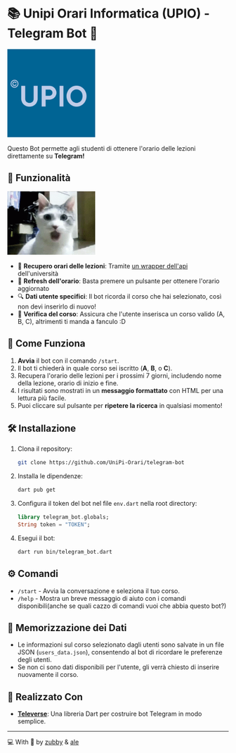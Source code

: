 # 📚 Unipi Orari Informatica (UPIO) - Telegram Bot 💙
<img src="assets/logo.png" alt="logo" width="200"/>

Questo Bot permette agli studenti di ottenere l'orario delle lezioni direttamente su **Telegram!**


## 🚀 Funzionalità
<img src="assets/shocked-cat.gif" alt="shocked cat" width="200"/>

- 📅 **Recupero orari delle lezioni**: Tramite [un wrapper dell'api](https://github.com/UniPi-Orari/api-wrapper) dell'università
- 🔄 **Refresh dell'orario**: Basta premere un pulsante per ottenere l'orario aggiornato
- 🔍 **Dati utente specifici**: Il bot ricorda il corso che hai selezionato, così non devi inserirlo di nuovo!
- 📝 **Verifica del corso**: Assicura che l'utente inserisca un corso valido (A, B, C), altrimenti ti manda a fanculo :D

## 🔧 Come Funziona

1. **Avvia** il bot con il comando `/start`.
2. Il bot ti chiederà in quale corso sei iscritto (**A**, **B**, o **C**).
3. Recupera l'orario delle lezioni per i prossimi 7 giorni, includendo nome della lezione, orario di inizio e fine.
4. I risultati sono mostrati in un **messaggio formattato** con HTML per una lettura più facile.
5. Puoi cliccare sul pulsante per **ripetere la ricerca** in qualsiasi momento!

## 🛠️ Installazione

1. Clona il repository:

    ```bash
    git clone https://github.com/UniPi-Orari/telegram-bot
    ```

2. Installa le dipendenze:

    ```bash
    dart pub get
    ```

3. Configura il token del bot nel file `env.dart` nella root directory:

    ```dart
    library telegram_bot.globals;
    String token = "TOKEN";
    ```

4. Esegui il bot:

    ```bash
    dart run bin/telegram_bot.dart
    ```

## ⚙️ Comandi

- `/start` - Avvia la conversazione e seleziona il tuo corso.
- `/help` - Mostra un breve messaggio di aiuto con i comandi disponibili(anche se quali cazzo di comandi vuoi che abbia questo bot?)

## 💾 Memorizzazione dei Dati

- Le informazioni sul corso selezionato dagli utenti sono salvate in un file JSON (`users_data.json`), consentendo al bot di ricordare le preferenze degli utenti.
- Se non ci sono dati disponibili per l'utente, gli verrà chiesto di inserire nuovamente il corso.

## 🤖 Realizzato Con

- [**Televerse**](https://github.com/xooniverse/televerse): Una libreria Dart per costruire bot Telegram in modo semplice.




---

💻 With 💙 by [zubby](https://github.com/zubbyy) & [ale](https://github.com/aleeeee1)
